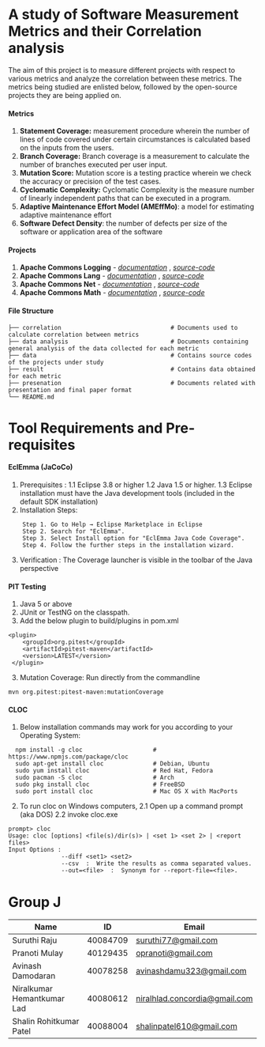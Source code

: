 # A study of Software Measurement Metrics and their Correlation analysis

The aim of this project is to measure different projects with respect to various metrics and analyze the correlation between these metrics. The metrics being studied are enlisted below, followed by the open-source projects they are being applied on.

#### Metrics
1. **Statement Coverage:** measurement procedure wherein the number of lines of code covered under certain circumstances is calculated based on the inputs from the users.
2. **Branch Coverage:** Branch coverage is a measurement to calculate the number of branches executed per user input.
3. **Mutation Score:** Mutation score is a testing practice wherein we check the accuracy or precision of the test cases.
4. **Cyclomatic Complexity:** Cyclomatic Complexity is the measure number of linearly independent paths that can be executed in a program.
5. **Adaptive Maintenance Effort Model (AMEffMo)**: a model for estimating adaptive maintenance effort
6. **Software Defect Density**: the number of defects per size of the software or application area of the software

#### Projects
1. **Apache Commons Logging** - [*documentation*](https://commons.apache.org/proper/commons-logging/) , [*source-code*](https://github.com/apache/commons-logging) 
2. **Apache Commons Lang** - [*documentation*](https://commons.apache.org/proper/commons-lang/) , [*source-code*](https://github.com/apache/commons-lang)
3. **Apache Commons Net** - [*documentation*](https://commons.apache.org/proper/commons-net/) , [*source-code*](https://github.com/apache/commons-net)
4. **Apache Commons Math** - [*documentation*](http://commons.apache.org/proper/commons-math/) , [*source-code*](https://github.com/apache/commons-math)

#### File Structure
    ├── correlation                               # Documents used to calculate correlation between metrics
    ├── data analysis                             # Documents containing general analysis of the data collected for each metric
    ├── data                                      # Contains source codes of the projects under study 
    ├── result                                    # Contains data obtained for each metric
    ├── presenation                               # Documents related with presentation and final paper format
    └── README.md

# Tool Requirements and Pre-requisites 
#### EclEmma (JaCoCo)
1. Prerequisites : 
    1.1 Eclipse 3.8 or higher
    1.2 Java 1.5 or higher. 
    1.3 Eclipse installation must have the Java development tools (included in the default SDK installation)
2. Installation Steps: 
```
    Step 1. Go to Help → Eclipse Marketplace in Eclipse
    Step 2. Search for "EclEmma".
    Step 3. Select Install option for "EclEmma Java Code Coverage".
    Step 4. Follow the further steps in the installation wizard.
```
3. Verification : The Coverage launcher is visible in the toolbar of the Java perspective

#### PIT Testing
1. Java 5 or above
2. JUnit or TestNG on the classpath.
3. Add the below plugin to build/plugins in pom.xml
```
<plugin>
    <groupId>org.pitest</groupId>
    <artifactId>pitest-maven</artifactId>
    <version>LATEST</version>
 </plugin>
 ```
 3.  Mutation Coverage: Run directly from the commandline
 ```
 mvn org.pitest:pitest-maven:mutationCoverage
```

#### CLOC
1. Below installation commands may work for you according to your Operating System:
```
  npm install -g cloc                    # https://www.npmjs.com/package/cloc
  sudo apt-get install cloc              # Debian, Ubuntu
  sudo yum install cloc                  # Red Hat, Fedora
  sudo pacman -S cloc                    # Arch
  sudo pkg install cloc                  # FreeBSD
  sudo port install cloc                 # Mac OS X with MacPorts
```  
2. To run cloc on Windows computers, 
    2.1 Open up a command prompt (aka DOS)
    2.2 invoke cloc.exe
```
prompt> cloc
Usage: cloc [options] <file(s)/dir(s)> | <set 1> <set 2> | <report files>
Input Options :
               --diff <set1> <set2>
               --csv  :  Write the results as comma separated values.
               --out=<file>  :  Synonym for --report-file=<file>.
```

# Group J
| Name                       | ID       | Email                         |
|----------------------------|----------|-------------------------------|
| Suruthi Raju               | 40084709 | suruthi77@gmail.com           |
| Pranoti Mulay              | 40129435 | opranoti@gmail.com            |
| Avinash Damodaran          | 40078258 | avinashdamu323@gmail.com      |
| Niralkumar Hemantkumar Lad | 40080612 | niralhlad.concordia@gmail.com |
| Shalin Rohitkumar Patel    | 40088004 | shalinpatel610@gmail.com      |
